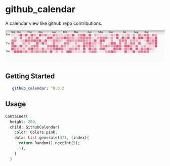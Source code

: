 # github_calendar

A calendar view like github repo contributions.

![preview](art/github_calendar_preview.png)

## Getting Started

```yml
   github_calendar: ^0.0.2
```

## Usage

```dart
Container(
  height: 200,
  child: GithubCalendar(
    color: Colors.pink,
    data: List.generate(371, (index){
      return Random().nextInt(5);
      }),
    )
  )
```

